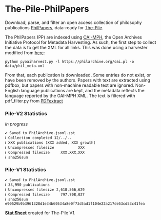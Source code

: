 # The-Pile-PhilPapers

Download, parse, and filter an open access collection of philosophy publications [PhilPapers](https://philpapers.org/), data-ready for [The-Pile](https://github.com/EleutherAI/The-Pile).

The PhilPapers (PP) are indexed using [OAI-MPH](https://www.openarchives.org/pmh/), the Open Archives Initiative Protocol for Metadata Harvesting. As such, the first step to collect the data is to get the XML for all links. This was done using a harvester modified from [here](https://raw.githubusercontent.com/vphill/pyoaiharvester/master/pyoaiharvest.py):

    python pyoaiharvest.py -l https://philarchive.org/oai.pl -o data/phil_meta.xml

From that, each publication is downloaded. Some entries do not exist, or have been removed by the authors. Papers with text are extracted using pdfbox, but papers with non-machine readable text are ignored. Non-English language publications are kept, and the metadata reflects the language reported by the OAI-MPH XML. The text is filtered with pdf_filter.py from [PDFextract](https://github.com/sdtblck/PDFextract)

### Pile-V2 Statistics

*in progress*

    ✔ Saved to PhilArchive.jsonl.zst
    ℹ Collection completed 12/../..
    ℹ XXX publications (XXX added, XXX growth)
    ℹ Uncompressed filesize           XXX
    ℹ Compressed filesize     XXX,XXX,XXX
    ℹ sha256sum 

### Pile-V1 Statistics

    ✔ Saved to PhilArchive.jsonl.zst
    ℹ 33,990 publications
    ℹ Uncompressed filesize 2,610,566,629
    ℹ Compressed filesize     797,708,027
    ℹ sha256sum e90529b9b3961328d1e34b60534a8e0f73d5ad1f104e22a217de53cd53c41fea

[**Stat Sheet**](docs/v1/PhilArchive.jsonl.md) created for The-Pile V1.

